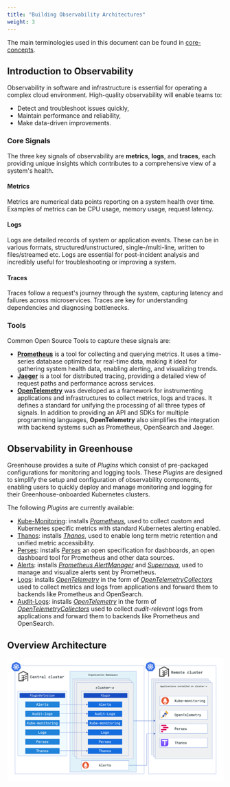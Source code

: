 ```yaml
---
title: "Building Observability Architectures"
weight: 3
---
```


The main terminologies used in this document can be found in [core-concepts](https://cloudoperators.github.io/greenhouse/docs/getting-started/core-concepts).

## Introduction to Observability

Observability in software and infrastructure is essential for operating a complex cloud environment. High-quality observability will enable teams to:

- Detect and troubleshoot issues quickly,
- Maintain performance and reliability,
- Make data-driven improvements.

### Core Signals

The three key signals of observability are **metrics**, **logs**, and **traces**, each providing unique insights which contributes to a comprehensive view of a system's health.

#### Metrics
Metrics are numerical data points reporting on a system health over time. Examples of metrics can be CPU usage, memory usage, request latency.

#### Logs
Logs are detailed records of system or application events. These can be in various formats, structured/unstructured, single-/multi-line, written to files/streamed etc. Logs are essential for post-incident analysis and incredibly useful for troubleshooting or improving a system.

#### Traces
Traces follow a request's journey through the system, capturing latency and failures across microservices. Traces are key for understanding dependencies and diagnosing bottlenecks.

### Tools
Common Open Source Tools to capture these signals are:
- **[Prometheus](https://prometheus.io)** is a tool for collecting and querying metrics. It uses a time-series database optimized for real-time data, making it ideal for gathering system health data, enabling alerting, and visualizing trends.
- **[Jaeger](https://www.jaegertracing.io)** is a tool for distributed tracing, providing a detailed view of request paths and performance across services.
- **[OpenTelemetry](https://opentelemetry.io)** was developed as a framework for instrumenting applications and infrastructures to collect metrics, logs and traces. It defines a standard for unifying the processing of all three types of signals. In addition to providing an API and SDKs for multiple programming languages, **OpenTelemetry** also simplifies the integration with backend systems such as Prometheus, OpenSearch and Jaeger.

## Observability in Greenhouse

Greenhouse provides a suite of *Plugins* which consist of pre-packaged configurations for monitoring and logging tools. These *Plugins* are designed to simplify the setup and configuration of observability components, enabling users to quickly deploy and manage monitoring and logging for their Greenhouse-onboarded Kubernetes clusters.

The following *Plugins* are currently available:

- [Kube-Monitoring](https://cloudoperators.github.io/greenhouse/docs/reference/catalog/kube-monitoring): installs *[Prometheus](https://prometheus.io)*, used to collect custom and Kubernetes specific metrics with standard Kubernetes alerting enabled. 
- [Thanos](https://cloudoperators.github.io/greenhouse/docs/reference/catalog/thanos): installs *[Thanos](https://thanos.io)*, used to enable long term metric retention and unified metric accessibility.
- [Perses](https://cloudoperators.github.io/greenhouse/docs/reference/catalog/perses): installs *[Perses](https://perses.dev)* an open specification for dashboards, an open dashboard tool for Prometheus and other data sources.
- [Alerts](https://cloudoperators.github.io/greenhouse/docs/reference/catalog/alerts): installs *[Prometheus AlertManager](https://prometheus.io/docs/alerting/latest/alertmanager/)* and *[Supernova](https://github.com/sapcc/supernova)*, used to manage and visualize alerts sent by Prometheus.
- [Logs](https://cloudoperators.github.io/greenhouse/docs/reference/catalog/logs): installs *[OpenTelemetry](https://opentelemetry.io)* in the form of *[OpenTelemetryCollectors](https://github.com/open-telemetry/opentelemetry-collector)* used to collect metrics and logs from applications and forward them to backends like Prometheus and OpenSearch.
- [Audit-Logs](https://cloudoperators.github.io/greenhouse/docs/reference/catalog/audit-logs): installs *[OpenTelemetry](https://opentelemetry.io)* in the form of *[OpenTelemetryCollectors](https://github.com/open-telemetry/opentelemetry-collector)* used to collect *audit-relevant* logs from applications and forward them to backends like Prometheus and OpenSearch.

## Overview Architecture
![Observability architecture](./monitoring-architecture.png)
